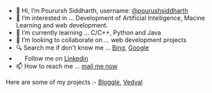 - 👋 Hi, I’m Pourursh Siddharth, username: <a href="https://github.com/pourushsiddharth/">@pourushsiddharth</a>
- 👀 I’m interested in ... Development of Artificial Intelligence, Macine Learning and web development.
- 🌱 I’m currently learning ... C/C++, Python and Java
- 💞️ I’m looking to collaborate on ... web development projects
- 🔍 Search me if don't know me ... <a href="https://www.bing.com/search?q=Pourush+Siddharth">Bing</a>, <a href="https://www.google.com/search?q=pourush+siddharth">Google</a> 
- <img src="https://user-images.githubusercontent.com/55173315/202890487-e6ab559e-862c-485b-aa57-4bea019fac0e.png" style="width: 16px; height: 16px;"> Follow me on <a href="https://www.linkedin.com/in/pourushsiddharth/">Linkedin</a>
- 📫 How to reach me ... <a href="mailto:pourushsiddharth@gmail.com">mail me now</a>

<!---
pourushsiddharth/pourushsiddharth is a ✨ special ✨ repository because its `README.md` (this file) appears on your GitHub profile.
You can click the Preview link to take a look at your changes.
--->
Here are some of my projects :-
<a href = "https://bloggle.in/">Bloggle</a>, <a href = "https://vedval.in/">Vedval</a>
